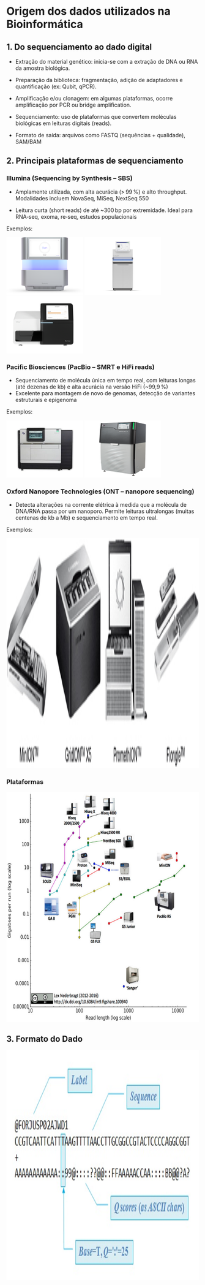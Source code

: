 # Origem dos dados utilizados na Bioinformática

## 1. Do sequenciamento ao dado digital

- Extração do material genético: inicia-se com a extração de DNA ou RNA da amostra biológica.

- Preparação da biblioteca: fragmentação, adição de adaptadores e quantificação (ex: Qubit, qPCR).

- Amplificação e/ou clonagem: em algumas plataformas, ocorre amplificação por PCR ou bridge amplification.

- Sequenciamento: uso de plataformas que convertem moléculas biológicas em leituras digitais (reads).

- Formato de saída: arquivos como FASTQ (sequências + qualidade), SAM/BAM

## 2. Principais plataformas de sequenciamento
### Illumina (Sequencing by Synthesis – SBS)

- Amplamente utilizada, com alta acurácia (> 99 %) e alto throughput. Modalidades incluem NovaSeq, MiSeq, NextSeq 550

- Leitura curta (short reads) de até ~300 bp por extremidade. Ideal para RNA‑seq, exoma, re‑seq, estudos populacionais

Exemplos:

<img src="imgs/nextseq-1000-2000.png" alt="nextseq" width="200" height="150" /> <img src="imgs/novaseq-6000.png" alt="novaseq" width="200" height="150" /> <img src="imgs/MiSeq.png" alt="MiSeq" width="200" height="150" />

### Pacific Biosciences (PacBio – SMRT e HiFi reads)
- Sequenciamento de molécula única em tempo real, com leituras longas (até dezenas de kb) e alta acurácia na versão HiFi (~99,9 %)
- Excelente para montagem de novo de genomas, detecção de variantes estruturais e epigenoma

Exemplos:

<img src="imgs/pacbio-rs-ii-3896577-400x300.jpg" alt="pacbiorsII" width="200" height="150" /> <img src="imgs/pacbio-sequel-iie-system.webp" alt="pacbiorssequel" width="200" height="150" /> 

### Oxford Nanopore Technologies (ONT – nanopore sequencing)
- Detecta alterações na corrente elétrica à medida que a molécula de DNA/RNA passa por um nanoporo. Permite leituras ultralongas (muitas centenas de kb a Mb) e sequenciamento em tempo real.

Exemplos:

<img src="imgs/nanopore.jpg" alt="Nanopore" width="800" height="600" /> 


</br>

### Plataformas
<img src="imgs/platforms.jpeg" alt="Plataformas" width="800" height="600" />




## 3. Formato do Dado

<img src="imgs/fastq_fig.jpg" alt="FASTQ" width="800" height="600" />





